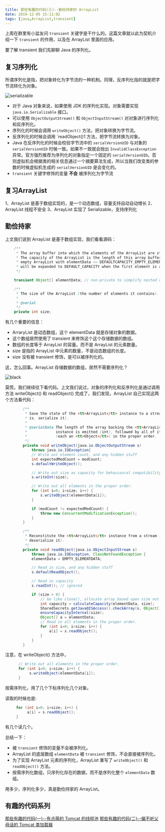 ```yaml
---
title: 那些有趣的代码(三)--勤俭持家的 ArrayList
date: 2019-12-05 15:11:02
tags: [java,ArrayList,transient]
---
```



上周在群里有小盆友问 `transient` 关键字是干什么的。这篇文章就以此为契机介绍一下 `transient` 的作用，以及在 ArrayList 里面的应用。

要了解 transient 我们先聊聊 Java 的序列化。

## 复习序列化

所谓序列化是指，把对象转化为字节流的一种机制。同理，反序列化指的就是把字节流转化为对象。

![serializable](https://img.xilidou.com/img/serializable.jpg)

<!--more-->

- 对于 Java 对象来说，如果使用 JDK 的序列化实现。对象需要实现 `java.io.Serializable` 接口。
- 可以使用 `ObjectOutputStream()` 和 `ObjectInputStream()` 对对象进行序列化和反序列化。
- 序列化的时候会调用 `writeObject()` 方法，把对象转换为字节流。
- 反序列化的时候会调用 `readObject()1 方法，把字节流转换为对象。
- Java 在反序列化的时候会校验字节流中的 `serialVersionUID`  与对象的 `serialVersionUID` 时候一致。如果不一致就会抛出 `InvalidClassException` 异常。官方强烈推荐为序列化的对象指定一个固定的 `serialVersionUID`。否则虚拟机会根据类的相关信息通过一个摘要算法生成，所以当我们改变类的参数的时候虚拟机生成的 `serialVersionUID` 是会变化的。
- `transient` 关键字修饰的变量 **不会** 被序列化为字节流

## 复习ArrayList

1、ArrayList 是基于数组实现的，是一个动态数组，容量支持自动自动增长
2、ArrayList 线程不安全
3、ArrayList 实现了 Serializable，支持序列化

## 勤俭持家

上文我们说到 ArrayList 是基于数组实现，我们看看源码：

```java
    /**
     * The array buffer into which the elements of the ArrayList are stored.
     * The capacity of the ArrayList is the length of this array buffer. Any
     * empty ArrayList with elementData == DEFAULTCAPACITY_EMPTY_ELEMENTDATA
     * will be expanded to DEFAULT_CAPACITY when the first element is added.
     */

    transient Object[] elementData; // non-private to simplify nested class access

    /**
     * The size of the ArrayList (the number of elements it contains).
     *
     * @serial
     */
    private int size;
```

有几个重要的信息：

- ArraryList 是动态数组，这个 elementData 就是存储对象的数据。
- 这个数组居然使用了 transient 来修饰这个这个存储数据的数组。
- 数组的长度等于 ArrayList 的容量。而不是 ArrayList 的元素数量。
- size 是指的 ArrayList 中元素的数量，不是动态数组的长度。
- size 没有被 transient 修饰，是可以被序列化的。

这，怎么回事。ArrayList 存储数据的数组，居然不需要序列化？

![black](https://img.xilidou.com/img/black.jpg)

莫慌，我们继续往下看代码。上文我们说过，对象的序列化和反序列化是通过调用方法 writeObject() 和 readObject() 完成了，我们发现，ArrayList 自己实现这两个方法看代码：

```java
        /**
         * Save the state of the <tt>ArrayList</tt> instance to a stream (that
         * is, serialize it).
         *
         * @serialData The length of the array backing the <tt>ArrayList</tt>
         *             instance is emitted (int), followed by all of its elements
         *             (each an <tt>Object</tt>) in the proper order.
         */
        private void writeObject(java.io.ObjectOutputStream s)
            throws java.io.IOException{
            // Write out element count, and any hidden stuff
            int expectedModCount = modCount;
            s.defaultWriteObject();

            // Write out size as capacity for behavioural compatibility with clone()
            s.writeInt(size);

            // Write out all elements in the proper order.
            for (int i=0; i<size; i++) {
                s.writeObject(elementData[i]);
            }

            if (modCount != expectedModCount) {
                throw new ConcurrentModificationException();
            }
        }

        /**
         * Reconstitute the <tt>ArrayList</tt> instance from a stream (that is,
         * deserialize it).
         */
        private void readObject(java.io.ObjectInputStream s)
            throws java.io.IOException, ClassNotFoundException {
            elementData = EMPTY_ELEMENTDATA;

            // Read in size, and any hidden stuff
            s.defaultReadObject();

            // Read in capacity
            s.readInt(); // ignored

            if (size > 0) {
                // be like clone(), allocate array based upon size not capacity
                int capacity = calculateCapacity(elementData, size);
                SharedSecrets.getJavaOISAccess().checkArray(s, Object[].class, capacity);
                ensureCapacityInternal(size);
                Object[] a = elementData;
                // Read in all elements in the proper order.
                for (int i=0; i<size; i++) {
                    a[i] = s.readObject();
                }
            }
        }
```

注意，在 writeObject() 方法中，

```java
      // Write out all elements in the proper order.
      for (int i=0; i<size; i++) {
           s.writeObject(elementData[i]);
      }
```

按需序列化，用了几个下标序列化几个对象。

读取的时候也是:

```java
     for (int i=0; i<size; i++) {
          a[i] = s.readObject();
     }
```

有几个读几个。

总结一下：

- 被 `transient` 修饰的变量不会被序列化。
- ArrayList 的底层数组 `elementData` 被 `transient` 修饰，不会直接被序列化。
- 为了实现 ArrayList 元素的序列化，ArrayList 重写了 `writeObject()` 和 `readObject()` 方法。
- 按需序列化数组，只序列化存在的数据，而不是序列化整个 `elementData` 数组。

用多少，序列化多少，真是勤俭持家的 ArrayList。

## 有趣的代码系列

[那些有趣的代码(一)--有点萌的 Tomcat 的线程池](https://xilidou.com/2019/10/15/tomcat-threadpool/)
[那些有趣的代码(二)--偏不听父母话的 Tomcat 类加载器](https://xilidou.com/2019/10/27/tomcat-classloader/)

